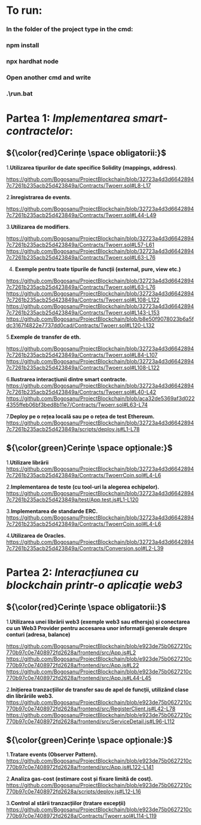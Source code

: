 # To run:

### In the folder of the project type in the cmd:
### npm install
### npx hardhat node
### Open another cmd and write
### .\run.bat






# **Partea 1:** *Implementarea smart-contractelor*:

## ${\color{red}Cerințe \space obligatorii:}$

1.**Utilizarea tipurilor de date specifice Solidity (mappings, address)**.

https://github.com/Bogosanu/ProiectBlockchain/blob/32723a4d3d66428947c7261b235acb25d423849a/Contracts/Twoerr.sol#L8-L17

2.**înregistrarea de events**.

https://github.com/Bogosanu/ProiectBlockchain/blob/32723a4d3d66428947c7261b235acb25d423849a/Contracts/Twoerr.sol#L44-L49

3.**Utilizarea de modifiers**.

https://github.com/Bogosanu/ProiectBlockchain/blob/32723a4d3d66428947c7261b235acb25d423849a/Contracts/Twoerr.sol#L57-L61
https://github.com/Bogosanu/ProiectBlockchain/blob/32723a4d3d66428947c7261b235acb25d423849a/Contracts/Twoerr.sol#L63-L76

4. **Exemple pentru toate tipurile de funcții (external, pure, view etc.)**

https://github.com/Bogosanu/ProiectBlockchain/blob/32723a4d3d66428947c7261b235acb25d423849a/Contracts/Twoerr.sol#L63-L76
https://github.com/Bogosanu/ProiectBlockchain/blob/32723a4d3d66428947c7261b235acb25d423849a/Contracts/Twoerr.sol#L108-L122
https://github.com/Bogosanu/ProiectBlockchain/blob/32723a4d3d66428947c7261b235acb25d423849a/Contracts/Twoerr.sol#L143-L153
https://github.com/Bogosanu/ProiectBlockchain/blob/b8e50f9078023b6a5fdc3167f4822e7737dd0cad/Contracts/Twoerr.sol#L120-L132

5.**Exemple de transfer de eth.**

https://github.com/Bogosanu/ProiectBlockchain/blob/32723a4d3d66428947c7261b235acb25d423849a/Contracts/Twoerr.sol#L84-L107
https://github.com/Bogosanu/ProiectBlockchain/blob/32723a4d3d66428947c7261b235acb25d423849a/Contracts/Twoerr.sol#L108-L122

6.**Ilustrarea interacțiunii dintre smart contracte.**
https://github.com/Bogosanu/ProiectBlockchain/blob/32723a4d3d66428947c7261b235acb25d423849a/Contracts/Twoerr.sol#L40-L42
https://github.com/Bogosanu/ProiectBlockchain/blob/aca32de5369af3d0224355ffeb06bf3bed8b11e7/Contracts/Twoerr.sol#L63-L74

7.**Deploy pe o rețea locală sau pe o rețea de test Ethereum.**
https://github.com/Bogosanu/ProiectBlockchain/blob/32723a4d3d66428947c7261b235acb25d423849a/scripts/deploy.js#L1-L78

## ${\color{green}Cerințe \space opționale:}$
1.**Utilizare librării** 
https://github.com/Bogosanu/ProiectBlockchain/blob/32723a4d3d66428947c7261b235acb25d423849a/Contracts/TwoerrCoin.sol#L4-L6

2.**Implementarea de teste (cu tool-uri la alegerea echipelor).**
https://github.com/Bogosanu/ProiectBlockchain/blob/32723a4d3d66428947c7261b235acb25d423849a/test/App.test.js#L1-L120

3.**Implementarea de standarde ERC.**
https://github.com/Bogosanu/ProiectBlockchain/blob/32723a4d3d66428947c7261b235acb25d423849a/Contracts/TwoerrCoin.sol#L4-L6

4.**Utilizarea de Oracles.**
https://github.com/Bogosanu/ProiectBlockchain/blob/32723a4d3d66428947c7261b235acb25d423849a/Contracts/Conversion.sol#L2-L39

# **Partea 2:** *Interacțiunea cu blockchain printr-o aplicație web3*

## ${\color{red}Cerințe \space obligatorii:}$

1.**Utilizarea unei librării web3 (exemple web3 sau ethersjs) și conectarea cu un
Web3 Provider pentru accesarea unor informații generale despre conturi
(adresa, balance)**

https://github.com/Bogosanu/ProiectBlockchain/blob/e923de75b0627210c770b97c0e7408972fd2628a/frontend/src/App.js#L2
https://github.com/Bogosanu/ProiectBlockchain/blob/e923de75b0627210c770b97c0e7408972fd2628a/frontend/src/App.js#L22
https://github.com/Bogosanu/ProiectBlockchain/blob/e923de75b0627210c770b97c0e7408972fd2628a/frontend/src/App.js#L44-L45

2.**Inițierea tranzacțiilor de transfer sau de apel de funcții, utilizând clase din
librăriile web3.**
https://github.com/Bogosanu/ProiectBlockchain/blob/e923de75b0627210c770b97c0e7408972fd2628a/frontend/src/RegisterClient.js#L42-L78
https://github.com/Bogosanu/ProiectBlockchain/blob/e923de75b0627210c770b97c0e7408972fd2628a/frontend/src/ServiceDetail.js#L96-L112

## ${\color{green}Cerințe \space opționale:}$
1.**Tratare events (Observer Pattern).**
https://github.com/Bogosanu/ProiectBlockchain/blob/e923de75b0627210c770b97c0e7408972fd2628a/frontend/src/App.js#L122-L141

2.**Analiza gas-cost (estimare cost și fixare limită de cost).**
https://github.com/Bogosanu/ProiectBlockchain/blob/e923de75b0627210c770b97c0e7408972fd2628a/scripts/deploy.js#L12-L16

3.**Control al stării tranzacțiilor (tratare excepții)**
https://github.com/Bogosanu/ProiectBlockchain/blob/e923de75b0627210c770b97c0e7408972fd2628a/Contracts/Twoerr.sol#L114-L119
